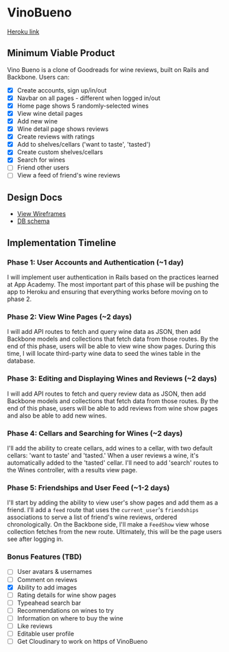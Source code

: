 # VinoBueno

[Heroku link][heroku]

[heroku]: http://vinobueno.herokuapp.com/

## Minimum Viable Product
Vino Bueno is a clone of Goodreads for wine reviews, built on Rails and Backbone. Users can:

<!-- Markdown checklist. Used to keep track of my progress. -->

- [X] Create accounts, sign up/in/out
- [X] Navbar on all pages - different when logged in/out
- [X] Home page shows 5 randomly-selected wines
- [X] View wine detail pages
- [X] Add new wine
- [X] Wine detail page shows reviews
- [X] Create reviews with ratings
- [X] Add to shelves/cellars ('want to taste', 'tasted')
- [X] Create custom shelves/cellars
- [X] Search for wines
- [ ] Friend other users
- [ ] View a feed of friend's wine reviews

## Design Docs
* [View Wireframes][views]
* [DB schema][schema]

[views]: ./docs/views.md
[schema]: ./docs/schema.md


## Implementation Timeline


### Phase 1: User Accounts and Authentication (~1 day)

I will implement user authentication in Rails based on the practices learned at
App Academy. The most important part of this phase will be pushing the app to
Heroku and ensuring that everything works before moving on to phase 2.


### Phase 2: View Wine Pages (~2 days)

I will add API routes to fetch and query wine data as JSON, then add Backbone
models and collections that fetch data from those routes. By the end of this
phase, users will be able to view wine show pages. During this time, I will
locate third-party wine data to seed the wines table in the database.


### Phase 3: Editing and Displaying Wines and Reviews (~2 days)

I will add API routes to fetch and query review data as JSON, then add
Backbone models and collections that fetch data from those routes. By the end
of this phase, users will be able to add reviews from wine show pages and
also be able to add new wines.

### Phase 4: Cellars and Searching for Wines (~2 days)

I'll add the ability to create cellars, add wines to a cellar, with two default
cellars: 'want to taste' and 'tasted.' When a user reviews a wine, it's
automatically added to the 'tasted' cellar. I'll need to add 'search' routes
to the Wines controller, with a results view page.

### Phase 5: Friendships and User Feed (~1-2 days)

I'll start by adding the ability to view user's show pages and add them
as a friend. I'll add a `feed` route that uses the `current_user`'s
`friendships` associations to serve a list of friend's wine reviews, ordered
chronologically. On the Backbone side, I'll make a `FeedShow` view whose
collection fetches from the new route.  Ultimately, this will be the page users
see after logging in.

### Bonus Features (TBD)
- [ ] User avatars & usernames
- [ ] Comment on reviews
- [X] Ability to add images
- [ ] Rating details for wine show pages
- [ ] Typeahead search bar
- [ ] Recommendations on wines to try
- [ ] Information on where to buy the wine
- [ ] Like reviews
- [ ] Editable user profile
- [ ] Get Cloudinary to work on https of VinoBueno

